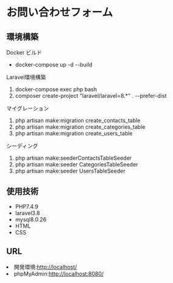 <h1>お問い合わせフォーム</h1>
    <h2>環境構築</h2>
     <p>Docker ビルド</p>
        <ul>
            <li>docker-compose up -d --build</li>
        </ul>
    <p>Laravel環境構築</p>
        <ol>
            <li>docker-compose exec php bash</li>
            <li>composer create-project "laravel/laravel=8.*" . --prefer-dist</li>
        </ol>
    <p>マイグレーション</p>
        <ol>
            <li>php artisan make:migration create_contacts_table</li>
            <li>php artisan make:migration create_categories_table</li>
            <li>php artisan make:migration create_users_table</li>
        </ol>
    <p>シーディング</p>
        <ol>
            <li>php artisan make:seederContactsTableSeeder</li>
            <li>php artisan make:seeder CategoriesTableSeeder</li>
            <li>php artisan make:seeder UsersTableSeeder</li>
        </ol>
    <h2>使用技術</h2>
        <ul>
            <li>PHP7.4.9</li>
            <li>laravel3.8</li>
            <li>mysql8.0.26</li>
            <li>HTML</li>
            <li>CSS</li>
        </ul>
    <h2>URL</h2>
            <li>
                開発環境:<a href="http://localhost/">http://localhost/</a>
            </li>
            <li>
                phpMyAdmin:<a href="http://localhost:8080/">http://localhost:8080/</a>
            </li>
